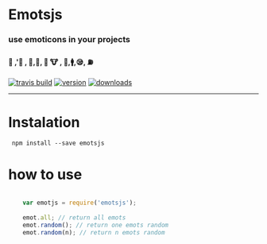 # Emotsjs 
### use emoticons in your projects
#### 🐹 ,'👏 , 💜,🍜, 🐔 🐮 , 🍓,🚹,😪, ⛽


[![travis build](https://img.shields.io/travis/devrchancay/emotsjs.svg?style=flat-square)](https://travis-ci.org/devrchancay/emotsjs)
[![version](https://img.shields.io/npm/v/emotsjs.svg?style=flat-square)](https://www.npmjs.com/package/emotsjs)
[![downloads](https://img.shields.io/npm/dm/emotsjs.svg?style=flat-square)](https://www.npmjs.com/package/emotsjs)

<hr>

# Instalation  


``` 
 npm install --save emotsjs
```


# how to use


```javascript

	var emotjs = require('emotsjs');
    
    emot.all; // return all emots
    emot.random(); // return one emots random
    emot.random(n); // return n emots random
 
 ```

